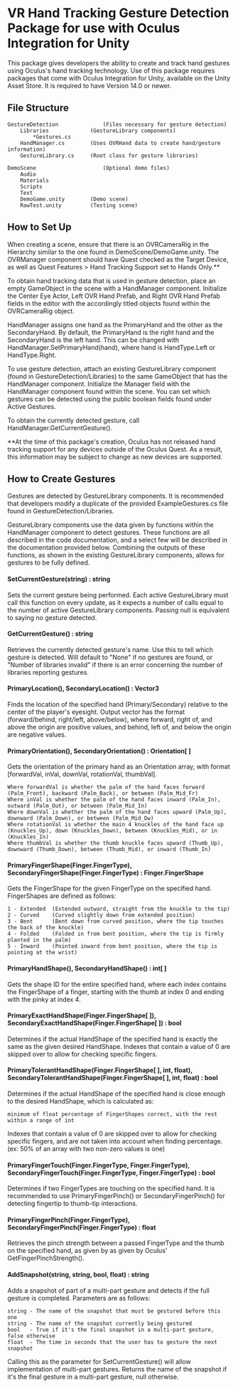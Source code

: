 # VR Hand Tracking Gesture Detection Package for use with Oculus Integration for Unity

This package gives developers the ability to create and track hand gestures using Oculus's hand tracking technology. Use of this package requires packages that
come with Oculus Integration for Unity, available on the Unity Asset Store. It is required to have Version 14.0 or newer.

## File Structure
	GestureDetection              (Files necessary for gesture detection)
		Libraries             (GestureLibrary components)
			*Gestures.cs
		HandManager.cs        (Uses OVRHand data to create hand/gesture information)
		GestureLibrary.cs     (Root class for gesture libraries)

	DemoScene                     (Optional demo files)
		Audio
		Materials
		Scripts
		Text
		DemoGame.unity        (Demo scene)
		RawTest.unity         (Testing scene)

## How to Set Up
When creating a scene, ensure that there is an OVRCameraRig in the Hierarchy similar to the one found in DemoScene/DemoGame.unity. The OVRManager component
should have Quest checked as the Target Device, as well as Quest Features > Hand Tracking Support set to Hands Only.**

To obtain hand tracking data that is used in gesture detection, place an empty GameObject in the scene with a HandManager component. Initialize the Center Eye
Actor, Left OVR Hand Prefab, and Right OVR Hand Prefab fields in the editor with the accordingly titled objects found within the OVRCameraRig object.

HandManager assigns one hand as the PrimaryHand and the other as the SecondaryHand. By default, the PrimaryHand is the right hand and the SecondaryHand is the
left hand. This can be changed with HandManager.SetPrimaryHand(hand), where hand is HandType.Left or HandType.Right.

To use gesture detection, attach an existing GestureLibrary component (found in GestureDetection/Libraries) to the same GameObject that has the HandManager 
component. Initialize the Manager field with the HandManager component found within the scene. You can set which gestures can be detected using the public 
boolean fields found under Active Gestures.

To obtain the currently detected gesture, call HandManager.GetCurrentGesture().

**At the time of this package's creation, Oculus has not released hand tracking support for any devices outside of the Oculus Quest. As a result, this
information may be subject to change as new devices are supported.

## How to Create Gestures
Gestures are detected by GestureLibrary components. It is recommended that developers modify a duplicate of the provided ExampleGestures.cs file found
in GestureDetection/Libraries.

GestureLibrary components use the data given by functions within the HandManager component to detect gestures. These functions are all described in the code
documentation, and a select few will be described in the documentation provided below. Combining the outputs of these functions, as shown in the existing
GestureLibrary components, allows for gestures to be fully defined.


#### SetCurrentGesture(string) : string
Sets the current gesture being performed. Each active GestureLibrary must call this function on every update, as it expects a number of calls equal to the
number of active GestureLibrary components. Passing null is equivalent to saying no gesture detected.


#### GetCurrentGesture() : string
Retrieves the currently detected gesture's name. Use this to tell which gesture is detected. Will default to "None" if no gestures are found, or "Number of
libraries invalid" if there is an error concerning the number of libraries reporting gestures.


#### PrimaryLocation(), SecondaryLocation() : Vector3
Finds the location of the specified hand (Primary/Secondary) relative to the center of the player's eyesight. Output vector has the format (forward/behind,
right/left, above/below), where forward, right of, and above the origin are positive values, and behind, left of, and below the origin are negative values.


#### PrimaryOrientation(), SecondaryOrientation() : Orientation[ ]
Gets the orientation of the primary hand as an Orientation array, with format [forwardVal, inVal, downVal, rotationVal, thumbVal].

    Where forwardVal is whether the palm of the hand faces forward (Palm_Front), backward (Palm_Back), or between (Palm_Mid_Fr)
    Where inVal is whether the palm of the hand faces inward (Palm_In), outward (Palm_Out), or between (Palm_Mid_In)
    Where downVal is whether the palm of the hand faces upward (Palm_Up), downward (Palm_Down), or between (Palm_Mid_Dw)
    Where rotationVal is whether the main 4 knuckles of the hand face up (Knuckles_Up), down (Knuckles_Down), between (Knuckles_Mid), or in (Knuckles_In)
    Where thumbVal is whether the thumb knuckle faces upward (Thumb_Up), downward (Thumb_Down), between (Thumb_Mid), or inward (Thumb_In)


#### PrimaryFingerShape(Finger.FingerType), SecondaryFingerShape(Finger.FingerType) : Finger.FingerShape
Gets the FingerShape for the given FingerType on the specified hand. FingerShapes are defined as follows:

    1 - Extended  (Extended outward, straight from the knuckle to the tip)
    2 - Curved    (Curved slightly down from extended position)
    3 - Bent      (Bent down from curved position, where the tip touches the back of the knuckle)
    4 - Folded    (Folded in from bent position, where the tip is firmly planted in the palm)
    5 - Inward    (Pointed inward from bent position, where the tip is pointing at the wrist)


#### PrimaryHandShape(), SecondaryHandShape() : int[ ]
Gets the shape ID for the entire specified hand, where each index contains the FingerShape of a finger, starting with the thumb at index 0 and ending with the
pinky at index 4.


#### PrimaryExactHandShape(Finger.FingerShape[ ]), SecondaryExactHandShape(Finger.FingerShape[ ]) : bool
Determines if the actual HandShape of the specified hand is exactly the same as the given desired HandShape. Indexes that contain a value of 0 are skipped over
to allow for checking specific fingers.

#### PrimaryTolerantHandShape(Finger.FingerShape[ ], int, float), SecondaryTolerantHandShape(Finger.FingerShape[ ], int, float) : bool
Determines if the actual HandShape of the specified hand is close enough to the desired HandShape, which is calculated as:

    minimum of float percentage of FingerShapes correct, with the rest within a range of int

Indexes that contain a value of 0 are skipped over to allow for checking specific fingers, and are not taken into account when finding percentage. (ex: 50% of
an array with two non-zero values is one)


#### PrimaryFingerTouch(Finger.FingerType, Finger.FingerType), SecondaryFingerTouch(Finger.FingerType, Finger.FingerType) : bool
Determines if two FingerTypes are touching on the specified hand. It is recommended to use PrimaryFingerPinch() or SecondaryFingerPinch() for detecting
fingertip to thumb-tip interactions.


#### PrimaryFingerPinch(Finger.FingerType), SecondaryFingerPinch(Finger.FingerType) : float
Retrieves the pinch strength between a passed FingerType and the thumb on the specified hand, as given by as given by Oculus' GetFingerPinchStrength().


#### AddSnapshot(string, string, bool, float) : string
Adds a snapshot of part of a multi-part gesture and detects if the full gesture is completed. Parameters are as follows:

    string - The name of the snapshot that must be gestured before this one
    string - The name of the snapshot currently being gestured
    bool   - True if it's the final snapshot in a multi-part gesture, false otherwise
    float  - The time in seconds that the user has to gesture the next snapshot

Calling this as the parameter for SetCurrentGesture() will allow implementation of multi-part gestures. Returns the name of the snapshot if it's the final
gesture in a multi-part gesture, null otherwise.
